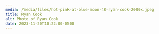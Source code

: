 ```yaml
---
media: /media/files/hot-pink-at-blue-moon-48-ryan-cook-2000x.jpeg
title: Ryan Cook
alt: Photo of Ryan Cook
date: 2023-11-20T10:22:00-0500
---
```

